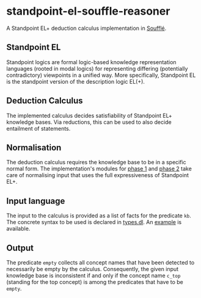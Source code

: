 # standpoint-el-souffle-reasoner

A Standpoint EL+ deduction calculus implementation in [Soufflé](https://souffle-lang.github.io/index.html).

## Standpoint EL

Standpoint logics are formal logic-based knowledge representation languages (rooted in modal logics) for representing differing (potentially contradictory) viewpoints in a unified way.
More specifically, Standpoint EL is the standpoint version of the description logic EL(+).

## Deduction Calculus

The implemented calculus decides satisfiability of Standpoint EL+ knowledge bases.
Via reductions, this can be used to also decide entailment of statements.

## Normalisation

The deduction calculus requires the knowledge base to be in a specific normal form.
The implementation's modules for [phase 1](lib/normalisation1.dl) and [phase 2](lib/normalisation2.dl) take care of normalising input that uses the full expressiveness of Standpoint EL+.

## Input language

The input to the calculus is provided as a list of facts for the predicate `kb`.
The concrete syntax to be used is declared in [types.dl](lib/types.dl).
An [example](tests/test01/kb.facts) is available.

## Output

The predicate `empty` collects all concept names that have been detected to necessarily be empty by the calculus.
Consequently, the given input knowledge base is inconsistent if and only if the concept name `c_top` (standing for the top concept) is among the predicates that have to be `empty`.
